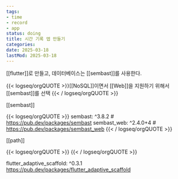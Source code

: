 ```yaml
---
tags:
- time
- record
- app
status: doing
title: 시간 기록 앱 만들기
categories:
date: 2025-03-18
lastMod: 2025-03-18
---
```





[[flutter]]로 만들고, 데이터베이스는 [[sembast]]를 사용한다.

{{< logseq/orgQUOTE >}}[[NoSQL]]이면서 [[Web]]을 지원하기 위해서 [[sembast]]를 선택
{{< / logseq/orgQUOTE >}}

[[sembast]]

{{< logseq/orgQUOTE >}}  sembast: ^3.8.2 # https://pub.dev/packages/sembast
  sembast_web: ^2.4.0+4 # https://pub.dev/packages/sembast_web
{{< / logseq/orgQUOTE >}}

[[path]]

{{< logseq/orgQUOTE >}}
{{< / logseq/orgQUOTE >}}

flutter_adaptive_scaffold: ^0.3.1 https://pub.dev/packages/flutter_adaptive_scaffold










